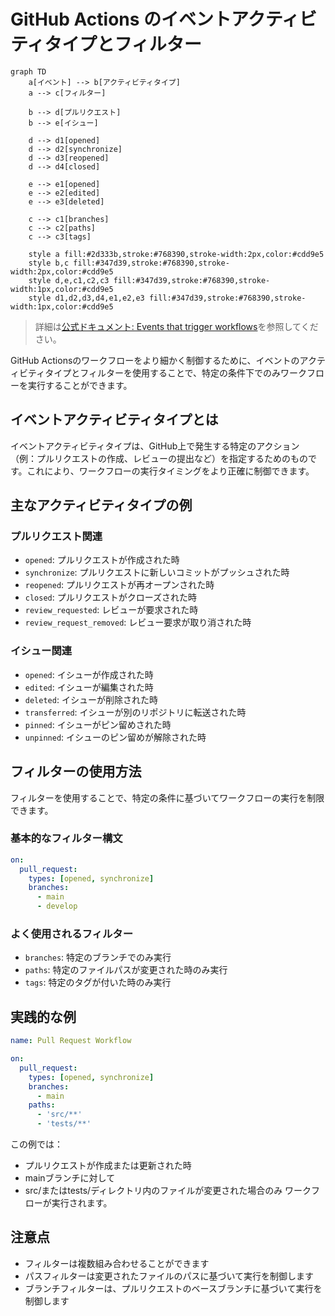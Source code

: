 # GitHub Actions のイベントアクティビティタイプとフィルター

```mermaid
graph TD
    a[イベント] --> b[アクティビティタイプ]
    a --> c[フィルター]
    
    b --> d[プルリクエスト]
    b --> e[イシュー]
    
    d --> d1[opened]
    d --> d2[synchronize]
    d --> d3[reopened]
    d --> d4[closed]
    
    e --> e1[opened]
    e --> e2[edited]
    e --> e3[deleted]
    
    c --> c1[branches]
    c --> c2[paths]
    c --> c3[tags]
    
    style a fill:#2d333b,stroke:#768390,stroke-width:2px,color:#cdd9e5
    style b,c fill:#347d39,stroke:#768390,stroke-width:2px,color:#cdd9e5
    style d,e,c1,c2,c3 fill:#347d39,stroke:#768390,stroke-width:1px,color:#cdd9e5
    style d1,d2,d3,d4,e1,e2,e3 fill:#347d39,stroke:#768390,stroke-width:1px,color:#cdd9e5
```

> 詳細は[公式ドキュメント: Events that trigger workflows](https://docs.github.com/en/actions/using-workflows/events-that-trigger-workflows)を参照してください。

GitHub Actionsのワークフローをより細かく制御するために、イベントのアクティビティタイプとフィルターを使用することで、特定の条件下でのみワークフローを実行することができます。

## イベントアクティビティタイプとは

イベントアクティビティタイプは、GitHub上で発生する特定のアクション（例：プルリクエストの作成、レビューの提出など）を指定するためのものです。これにより、ワークフローの実行タイミングをより正確に制御できます。

## 主なアクティビティタイプの例

### プルリクエスト関連
- `opened`: プルリクエストが作成された時
- `synchronize`: プルリクエストに新しいコミットがプッシュされた時
- `reopened`: プルリクエストが再オープンされた時
- `closed`: プルリクエストがクローズされた時
- `review_requested`: レビューが要求された時
- `review_request_removed`: レビュー要求が取り消された時

### イシュー関連
- `opened`: イシューが作成された時
- `edited`: イシューが編集された時
- `deleted`: イシューが削除された時
- `transferred`: イシューが別のリポジトリに転送された時
- `pinned`: イシューがピン留めされた時
- `unpinned`: イシューのピン留めが解除された時

## フィルターの使用方法

フィルターを使用することで、特定の条件に基づいてワークフローの実行を制限できます。

### 基本的なフィルター構文
```yaml
on:
  pull_request:
    types: [opened, synchronize]
    branches:
      - main
      - develop
```

### よく使用されるフィルター
- `branches`: 特定のブランチでのみ実行
- `paths`: 特定のファイルパスが変更された時のみ実行
- `tags`: 特定のタグが付いた時のみ実行

## 実践的な例

```yaml
name: Pull Request Workflow

on:
  pull_request:
    types: [opened, synchronize]
    branches:
      - main
    paths:
      - 'src/**'
      - 'tests/**'
```

この例では：
- プルリクエストが作成または更新された時
- mainブランチに対して
- src/またはtests/ディレクトリ内のファイルが変更された場合のみ
ワークフローが実行されます。

## 注意点
- フィルターは複数組み合わせることができます
- パスフィルターは変更されたファイルのパスに基づいて実行を制御します
- ブランチフィルターは、プルリクエストのベースブランチに基づいて実行を制御します
